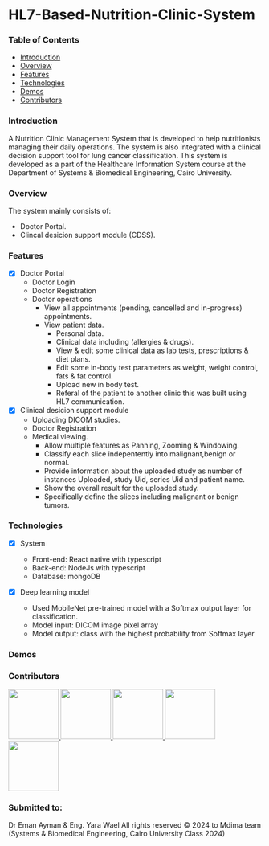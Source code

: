 # HL7-Based-Nutrition-Clinic-System

### Table of Contents

- [Introduction](#introduction)
- [Overview](#overview)
- [Features](#features)
- [Technologies](#technologies)
- [Demos](#demos)
- [Contributors](#contributors)

### Introduction

A Nutrition Clinic Management System that is developed to help nutritionists managing their daily operations.
The system is also integrated with a clinical decision support tool for lung cancer classification.
This system is developed as a part of the Healthcare Information System course at the Department of Systems & Biomedical Engineering, Cairo University.

### Overview
The system mainly consists of:
- Doctor Portal.
- Clincal desicion support module (CDSS).

### Features 
- [x] Doctor Portal
    - Doctor Login
    - Doctor Registration
    - Doctor operations
        - View all appointments (pending, cancelled and in-progress) appointments.
        - View patient data.
            - Personal data.
            - Clinical data including (allergies & drugs).
            - View & edit some clinical data as lab tests, prescriptions & diet plans.
            - Edit some in-body test parameters as weight, weight control, fats & fat control.
            - Upload new in body test.
            - Referal of the patient to another clinic this was built using HL7 communication.
- [x] Clinical desicion support module
    - Uploading DICOM studies.
    - Doctor Registration
    - Medical viewing.
        - Allow multiple features as Panning, Zooming & Windowing.
        - Classify each slice indepentently into malignant,benign or normal.
        - Provide information about the uploaded study as number of instances Uploaded, study Uid, series Uid and patient name.
        - Show the overall result for the uploaded study.
        - Specifically define the slices including malignant or benign tumors.
         
            
### Technologies
- [x] System
    - Front-end: React native with typescript
    - Back-end: NodeJs with typescript
    - Database: mongoDB
     
- [x] Deep learning model
    - Used MobileNet pre-trained model with a Softmax output layer for classification.
    - Model input: DICOM image pixel array
    - Model output: class with the highest probability from Softmax layer
     


### Demos

### Contributors
<a href="https://github.com/1brahimmohamed">
  <img src="https://avatars.githubusercontent.com/1brahimmohamed"  width="100px; "/>
</a>

<a href="https://github.com/mahamedhat">
  <img src="https://avatars.githubusercontent.com/mahamedhat" width="100px; "/>
</a>

<a href="https://github.com/AmeeraMOhammed">
  <img src="https://avatars.githubusercontent.com/AmeeraMOhammed" width="100px; " />
</a>

<a href="https://github.com/doha-eid">
  <img src="https://avatars.githubusercontent.com/doha-eid"  width="100px; "/>
</a>

<a href="https://github.com/mayekhaled0">
  <img src="https://avatars.githubusercontent.com/mayekhaled0"  width="100px; "/>
</a>
    
      
### Submitted to:
Dr Eman Ayman & Eng. Yara Wael
All rights reserved © 2024 to Mdima team (Systems & Biomedical Engineering, Cairo University Class 2024)


